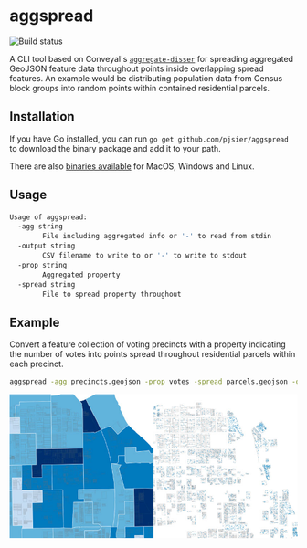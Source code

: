 # aggspread

![Build status](https://github.com/pjsier/aggspread/workflows/CI/badge.svg)

A CLI tool based on Conveyal's [`aggregate-disser`](https://github.com/conveyal/aggregate-disser/) for spreading aggregated GeoJSON feature data throughout points inside overlapping spread features. An example would be distributing population data from Census block groups into random points within contained residential parcels.

## Installation

If you have Go installed, you can run `go get github.com/pjsier/aggspread` to download the binary package and add it to your path.

There are also [binaries available](https://github.com/pjsier/aggspread/releases) for MacOS, Windows and Linux.

## Usage

```bash
Usage of aggspread:
  -agg string
        File including aggregated info or '-' to read from stdin
  -output string
        CSV filename to write to or '-' to write to stdout
  -prop string
        Aggregated property
  -spread string
        File to spread property throughout
```

## Example

Convert a feature collection of voting precincts with a property indicating the number of votes into points spread throughout residential parcels within each precinct.

```bash
aggspread -agg precincts.geojson -prop votes -spread parcels.geojson -output output.csv
```

![Map screenshots of aggregated and spread data](./img/example.jpg "Map screenshots of aggregated and spread data")
